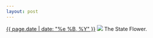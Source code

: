 ```yaml
---
layout: post
---
```


<p>
  <time><a href="/323">{{ page.date | date: "%e %B, %Y" }}</a></time>
  <a href="/323"><img src="{{ site.assets_url }}/323.jpg"/></a>
  <span>The State Flower.</span>
</p>
